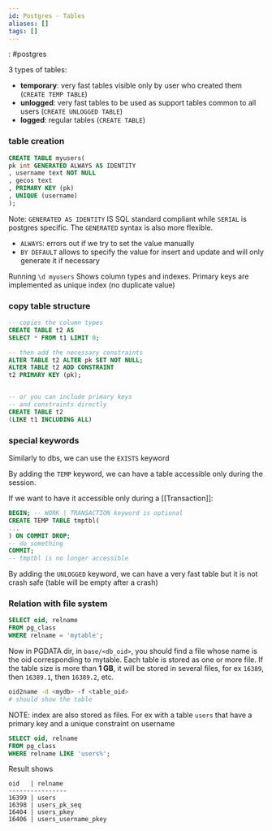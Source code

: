 ```yaml
---
id: Postgres - Tables
aliases: []
tags: []
---
```


: #postgres

3 types of tables:

- **temporary**: very fast tables visible only by user who created them (`CREATE TEMP TABLE`)
- **unlogged**: very fast tables to be used as support tables common to all users (`CREATE UNLOGGED TABLE`)
- **logged**: regular tables (`CREATE TABLE`)

### table creation

```sql
CREATE TABLE myusers(
pk int GENERATED ALWAYS AS IDENTITY
, username text NOT NULL
, gecos text
, PRIMARY KEY (pk)
, UNIQUE (username)
);
```

Note: `GENERATED AS IDENTITY` IS SQL standard compliant while `SERIAL` is postgres specific. The `GENERATED` syntax is also more flexible.

- `ALWAYS`: errors out if we try to set the value manually
- `BY DEFAULT` allows to specify the value for insert and update and will only generate it if necessary

Running `\d myusers` Shows column types and indexes. Primary keys are implemented as unique index (no duplicate value)



### copy table structure
```sql
-- copies the column types
CREATE TABLE t2 AS
SELECT * FROM t1 LIMIT 0;

-- then add the necessary constraints
ALTER TABLE t2 ALTER pk SET NOT NULL;
ALTER TABLE t2 ADD CONSTRAINT 
t2 PRIMARY KEY (pk);


-- or you can include primary keys 
-- and constraints directly 
CREATE TABLE t2 
(LIKE t1 INCLUDING ALL)

```
### special keywords

Similarly to dbs, we can use the `EXISTS` keyword

By adding the `TEMP` keyword, we can have a table accessible only during the session.

If we want to have it accessible only during a [[Transaction]]:

```sql
BEGIN; -- WORK | TRANSACTION keyword is optional
CREATE TEMP TABLE tmptbl(
...
) ON COMMIT DROP;
-- do something
COMMIT;
-- tmptbl is no longer accessible
```

By adding the `UNLOGGED` keyword, we can have a very fast table but it is not crash safe (table will be empty after a crash)

### Relation with file system

```sql
SELECT oid, relname
FROM pg_class
WHERE relname = 'mytable';
```

Now in PGDATA dir, in `base/<db_oid>`, you should find a file whose name is the oid corresponding to mytable.
Each table is stored as one or more file. If the table size is more than **1 GB**, it will be stored in several files, for ex `16389`, then `16389.1`, then `16389.2`, etc.

```bash
oid2name -d <mydb> -f <table_oid>
# should show the table
```

NOTE: index are also stored as files.
For ex with a table `users` that have a primary key and a unique constraint on username

```sql
SELECT oid, relname
FROM pg_class
WHERE relname LIKE 'users%';
```

Result shows

```text
oid   | relname
----------------
16399 | users
16398 | users_pk_seq
16404 | users_pkey
16406 | users_username_pkey
```


